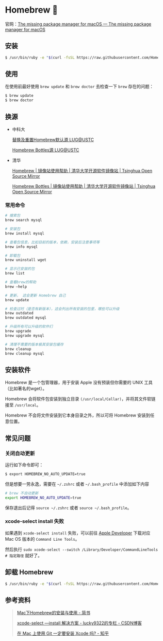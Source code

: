 # Homebrew 🍺

官网：[The missing package manager for macOS — The missing package manager for macOS](https://brew.sh/)

## 安装

```bash
$ /usr/bin/ruby -e "$(curl -fsSL https://raw.githubusercontent.com/Homebrew/install/master/install)"
```

## 使用

在使用前最好使用 `brew update` 和 `brew doctor` 去检查一下 `brew` 存在的问题：

```bash
$ brew update
$ brew doctor
```

## 换源

- 中科大

    [替换及重置Homebrew默认源 LUG@USTC](https://lug.ustc.edu.cn/wiki/mirrors/help/brew.git)

    [Homebrew Bottles源 LUG@USTC](https://lug.ustc.edu.cn/wiki/mirrors/help/homebrew-bottles)

- 清华

    [Homebrew | 镜像站使用帮助 | 清华大学开源软件镜像站 | Tsinghua Open Source Mirror](https://mirror.tuna.tsinghua.edu.cn/help/homebrew/)

    [Homebrew Bottles | 镜像站使用帮助 | 清华大学开源软件镜像站 | Tsinghua Open Source Mirror](https://mirrors.tuna.tsinghua.edu.cn/help/homebrew-bottles/)

### 常用命令

```bash
# 搜索包
brew search mysql

# 安装包
brew install mysql

# 查看包信息，比如目前的版本，依赖，安装后注意事项等
brew info mysql

# 卸载包
brew uninstall wget

# 显示已安装的包
brew list

# 查看brew的帮助
brew –help

# 更新， 这会更新 Homebrew 自己
brew update

# 检查过时（是否有新版本），这会列出所有安装的包里，哪些可以升级
brew outdated
brew outdated mysql

# 升级所有可以升级的软件们
brew upgrade
brew upgrade mysql

# 清理不需要的版本极其安装包缓存
brew cleanup
brew cleanup mysql
```

## 安装软件

Homebrew 是一个包管理器，用于安装 Apple 没有预装但你需要的 UNIX 工具（比如著名的wget）。

Homebrew 会将软件包安装到独立目录 `(/usr/local/Cellar)`，并将其文件软链接至 `/usr/local`。

Homebrew 不会将文件安装到它本身目录之外，所以可将 Homebrew 安装到任意位置。

## 常见问题

### 关闭自动更新

运行如下命令即可：

```bash
$ export HOMEBREW_NO_AUTO_UPDATE=true
```

但是想要一劳永逸，需要在 `~/.zshrc` 或者 `~/.bash_profile` 中添加如下内容

```bash
# brew 不自动更新
export HOMEBREW_NO_AUTO_UPDATE=true
```

保存退出后记得 `source ~/.zshrc` 或者 `source ~/.bash_profile`。

### xcode-select install 失败

如果遇到 `xcode-select install` 失败，可以前往 [Apple Developer](https://developer.apple.com/download/more/) 下载对应 Mac OS 版本的 `Command Line Tools`。

然后执行 `sudo xcode-select --switch /Library/Developer/CommandLineTools # 指定路径` 就好了。

## 卸载 Homebrew

```bash
$ /usr/bin/ruby -e "$(curl -fsSL https://raw.githubusercontent.com/Homebrew/install/master/uninstall)"
```

## 参考资料

> [Mac下Homebrew的安装与使用 - 简书](https://www.jianshu.com/p/bca8fc1ff3f0)
>
> [xcode-select —install 解决方案 - lucky9322的专栏 - CSDN博客](https://blog.csdn.net/lucky9322/article/details/79036877)
>
> [在 Mac 上使用 Git 一定要安装 Xcode 吗? - 知乎](https://www.zhihu.com/question/37165801)